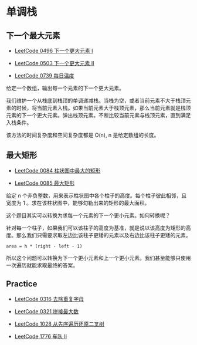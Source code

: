 # 单调栈

## 下一个最大元素

- [LeetCode 0496 下一个更大元素 I](https://leetcode-cn.com/problems/next-greater-element-i/)

- [LeetCode 0503 下一个更大元素 II](https://leetcode-cn.com/problems/next-greater-element-ii/)

- [LeetCode 0739 每日温度](https://leetcode-cn.com/problems/daily-temperatures/)

给定一个数组，输出每一个元素的下一个更大元素。

我们维护一个从栈底到栈顶的单调递减栈。当栈为空，或者当前元素不大于栈顶元素的时候，将当前元素入栈。如果当前元素大于栈顶元素，那么当前元素就是栈顶元素的下一个更大元素。弹出栈顶元素。不断比较当前元素与栈顶元素，直到满足入栈条件。

该方法的时间复杂度和空间复杂度都是 O(n), n 是给定数组的长度。

## 最大矩形

- [LeetCode 0084 柱状图中最大的矩形](https://leetcode-cn.com/problems/largest-rectangle-in-histogram/)

- [LeetCode 0085 最大矩形](https://leetcode-cn.com/problems/maximal-rectangle/)

给定 n 个非负整数，用来表示柱状图中各个柱子的高度。每个柱子彼此相邻，且宽度为 1 。求在该柱状图中，能够勾勒出来的矩形的最大面积。

这个题目其实可以转换为求每一个元素的下一个更小元素。如何转换呢？

针对每一个柱子，如果我们可以该柱子的高度为基准，就是说以该高度为矩形的高度。那么我们只需要求取左边比该柱子更矮的元素以及右边比该柱子更矮的元素。

```
area = h * (right - left - 1)
```

所以这个问题可以转换为下一个更小元素和上一个更小元素。我们甚至能够只使用一次遍历就能求取最终的答案。

## Practice

- [LeetCode 0316 去除重复字母](https://leetcode-cn.com/problems/remove-duplicate-letters/)

- [LeetCode 0321 拼接最大数](https://leetcode-cn.com/problems/create-maximum-number/)

- [LeetCode 1028 从先序遍历还原二叉树](https://leetcode-cn.com/problems/recover-a-tree-from-preorder-traversal/)

- [LeetCode 1776 车队 II](https://leetcode-cn.com/problems/car-fleet-ii/)
